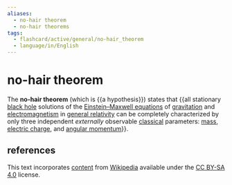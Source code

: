 ```yaml
---
aliases:
  - no-hair theorem
  - no-hair theorems
tags:
  - flashcard/active/general/no-hair_theorem
  - language/in/English
---
```


# no-hair theorem

The __no-hair theorem__ (which is {{a hypothesis}}) states that {{all stationary [black hole](black%20hole.md) solutions of the [Einstein–Maxwell equations](einstein%20field%20equations.md#Einstein%E2%80%93Maxwell%20equations) of [gravitation](gravity.md) and [electromagnetism](electromagnetism.md) in [general relativity](general%20relativity.md) can be completely characterized by only three independent _externally_ observable [classical](classical%20physics.md) parameters: [mass](mass.md), [electric charge](electric%20charge.md), and [angular momentum](angular%20momentum.md)}}. <!--SR:!2024-10-18,56,310!2024-08-27,13,230-->

## references

This text incorporates [content](https://en.wikipedia.org/wiki/no-hair_theorem) from [Wikipedia](Wikipedia.md) available under the [CC BY-SA 4.0](https://creativecommons.org/licenses/by-sa/4.0/) license.
